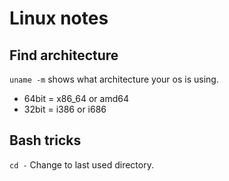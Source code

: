 Linux notes
===========

Find architecture
-----------------

`uname -m` shows what architecture your os is using.

* 64bit = x86_64 or amd64
* 32bit = i386 or i686


Bash tricks
-----------

`cd -` Change to last used directory.
